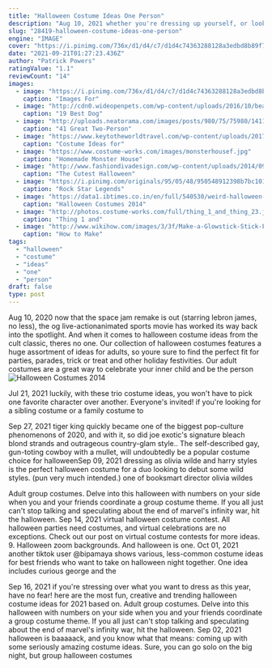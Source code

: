 ```yaml
---
title: "Halloween Costume Ideas One Person"
description: "Aug 10, 2021 whether you're dressing up yourself, or looking for a diy halloween costume for couples, best friend halloween costumes, or halloween costumes for kids, we promise there's at least one"
slug: "28419-halloween-costume-ideas-one-person"
engine: "IMAGE"
cover: "https://i.pinimg.com/736x/d1/d4/c7/d1d4c74363288128a3edbd8b89f700d1---person-halloween-costumes-teenage-halloween-costumes.jpg"
date: "2021-09-21T01:27:23.436Z"
author: "Patrick Powers"
ratingValue: "1.1"
reviewCount: "14"
images:
  - image: "https://i.pinimg.com/736x/d1/d4/c7/d1d4c74363288128a3edbd8b89f700d1---person-halloween-costumes-teenage-halloween-costumes.jpg"
    caption: "Images For"
  - image: "http://cdn0.wideopenpets.com/wp-content/uploads/2016/10/beauty-beast.jpg"
    caption: "19 Best Dog"
  - image: "http://uploads.neatorama.com/images/posts/980/75/75980/1411392370-0.jpg"
    caption: "41 Great Two-Person"
  - image: "https://www.keytotheworldtravel.com/wp-content/uploads/2017/09/IMG_4573-e1505712839485-768x1024.jpg"
    caption: "Costume Ideas for"
  - image: "https://www.costume-works.com/images/monsterhousef.jpg"
    caption: "Homemade Monster House"
  - image: "http://www.fashiondivadesign.com/wp-content/uploads/2014/09/girl.jpg"
    caption: "The Cutest Halloween"
  - image: "https://i.pinimg.com/originals/95/05/48/950548912398b7bc1012fa715e83acc8.jpg"
    caption: "Rock Star Legends"
  - image: "https://data1.ibtimes.co.in/en/full/540530/weird-halloween-costumes.jpg"
    caption: "Halloween Costumes 2014"
  - image: "http://photos.costume-works.com/full/thing_1_and_thing_23.jpg"
    caption: "Thing 1 and"
  - image: "http://www.wikihow.com/images/3/3f/Make-a-Glowstick-Stick-Figure-Costume-Step-5.jpg"
    caption: "How to Make"
tags:
  - "halloween"
  - "costume"
  - "ideas"
  - "one"
  - "person"
draft: false
type: post
---
```


Aug 10, 2020 now that the space jam remake is out (starring lebron james, no less), the og live-actionanimated sports movie has worked its way back into the spotlight. And when it comes to halloween costume ideas from the cult classic, theres no one. Our collection of halloween costumes features a huge assortment of ideas for adults, so youre sure to find the perfect fit for parties, parades, trick or treat and other holiday festivities. Our adult costumes are a great way to celebrate your inner child and be the person
![Halloween Costumes 2014](https://data1.ibtimes.co.in/en/full/540530/weird-halloween-costumes.jpg "Halloween Costumes 2014")

Jul 21, 2021 luckily, with these trio costume ideas, you won&#39;t have to pick one favorite character over another. Everyone&#39;s invited! if you&#39;re looking for a sibling costume or a family costume to
<!--inArticleAds-->

<!--galleryOne-->

Sep 27, 2021 tiger king quickly became one of the biggest pop-culture phenomenons of 2020, and with it, so did joe exotic's signature bleach blond strands and outrageous country-glam style.. The self-described gay, gun-toting cowboy with a mullet, will undoubtedly be a popular costume choice for halloweenSep 09, 2021 dressing as olivia wilde and harry styles is the perfect halloween costume for a duo looking to debut some wild styles. (pun very much intended.) one of booksmart director olivia wildes
<!--inArticleAds-->

<!--galleryTwo-->

Adult group costumes. Delve into this halloween with numbers on your side when you and your friends coordinate a group costume theme. If you all just can't stop talking and speculating about the end of marvel's infinity war, hit the halloween. Sep 14, 2021 virtual halloween costume contest. All halloween parties need costumes, and virtual celebrations are no exceptions.  Check out our post on virtual costume contests for more ideas. 9. Halloween zoom backgrounds. And halloween is one. Oct 01, 2021 another tiktok user @bipamaya shows various, less-common costume ideas for best friends who want to take on halloween night together. One idea includes curious george and the
<!--galleryThree-->

Sep 16, 2021 if you're stressing over what you want to dress as this year, have no fear! here are the most fun, creative and trending halloween costume ideas for 2021 based on. Adult group costumes. Delve into this halloween with numbers on your side when you and your friends coordinate a group costume theme. If you all just can't stop talking and speculating about the end of marvel's infinity war, hit the halloween. Sep 02, 2021 halloween is baaaaack, and you know what that means: coming up with some seriously amazing costume ideas. Sure, you can go solo on the big night, but group halloween costumes